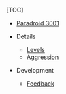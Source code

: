 [TOC]
* [Paradroid 3001](index.md)

* Details
	* [Levels](Details/levels.md)
	* [Aggression](Details/aggression.md)

* Development
	* [Feedback](Dev/issues.md)
